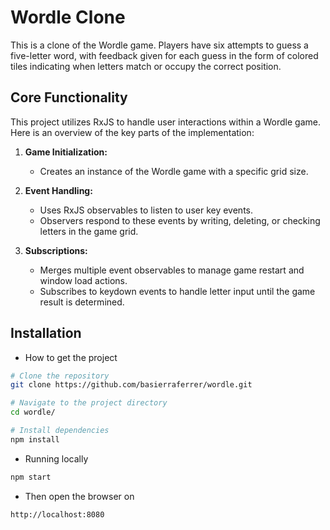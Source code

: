 # Wordle Clone

This is a clone of the Wordle game. Players have six attempts to guess a five-letter word, with feedback given for each guess in the form of colored tiles indicating when letters match or occupy the correct position.

## Core Functionality

This project utilizes RxJS to handle user interactions within a Wordle game. Here is an overview of the key parts of the implementation:

1. **Game Initialization:**

   - Creates an instance of the Wordle game with a specific grid size.

2. **Event Handling:**

   - Uses RxJS observables to listen to user key events.
   - Observers respond to these events by writing, deleting, or checking letters in the game grid.

3. **Subscriptions:**
   - Merges multiple event observables to manage game restart and window load actions.
   - Subscribes to keydown events to handle letter input until the game result is determined.

## Installation

- How to get the project

```bash
# Clone the repository
git clone https://github.com/basierraferrer/wordle.git

# Navigate to the project directory
cd wordle/

# Install dependencies
npm install
```

- Running locally

```bash
npm start
```

- Then open the browser on

```url
http://localhost:8080
```
